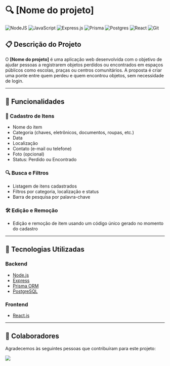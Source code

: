 # 🔍 [Nome do projeto]

![NodeJS](https://img.shields.io/badge/node.js-6DA55F?style=for-the-badge&logo=node.js&logoColor=white)
![JavaScript](https://img.shields.io/badge/javascript-%23323330.svg?style=for-the-badge&logo=javascript&logoColor=%23F7DF1E)
![Express.js](https://img.shields.io/badge/express.js-%23404d59.svg?style=for-the-badge&logo=express&logoColor=%2361DAFB)
![Prisma](https://img.shields.io/badge/Prisma_ORM-3982CE?style=for-the-badge&logo=Prisma&logoColor=white)
![Postgres](https://img.shields.io/badge/postgres-%23316192.svg?style=for-the-badge&logo=postgresql&logoColor=white)
![React](https://img.shields.io/badge/react-%2320232a.svg?style=for-the-badge&logo=react&logoColor=%2361DAFB)
![Git](https://img.shields.io/badge/git-%23F05033.svg?style=for-the-badge&logo=git&logoColor=white)

## 📋 Descrição do Projeto

O **[Nome do projeto]** é uma aplicação web desenvolvida com o objetivo de ajudar pessoas a registrarem objetos perdidos ou encontrados em espaços públicos como escolas, praças ou centros comunitários. A proposta é criar uma ponte entre quem perdeu e quem encontrou objetos, sem necessidade de login.

---

## 🧩 Funcionalidades

### 📝 Cadastro de Itens

- Nome do item
- Categoria (chaves, eletrônicos, documentos, roupas, etc.)
- Data
- Localização
- Contato (e-mail ou telefone)
- Foto (opcional)
- Status: Perdido ou Encontrado

### 🔍 Busca e Filtros

- Listagem de itens cadastrados
- Filtros por categoria, localização e status
- Barra de pesquisa por palavra-chave

### 🛠️ Edição e Remoção

- Edição e remoção de item usando um código único gerado no momento do cadastro

---

## 🧱 Tecnologias Utilizadas

### Backend

- [Node.js](https://nodejs.org/)
- [Express](https://expressjs.com/)
- [Prisma ORM](https://www.prisma.io/)
- [PostgreSQL](https://www.postgresql.org/)

### Frontend

- [React.js](https://reactjs.org/)

---

## 🤝 Colaboradores

Agradecemos às seguintes pessoas que contribuíram para este projeto:

<!-- <table>
  <tr>
    <td align="center">
      <a href="#" title="João Evangelista(joaoev)">
        <img style="border-radius:50%;" src="https://avatars.githubusercontent.com/u/101232352?v=4" width="100px;" alt="Foto do João no GitHub"/><br>
        <sub>
          <b>João Evangelista</b>
        </sub>
      </a>
    </td>
  </tr>
</table> -->

<a href="https://github.com/Vitorloula/Avanti-ProjetoFinal/graphs/contributors">
  <img src="https://contrib.rocks/image?repo=Vitorloula/Avanti-ProjetoFinal" />
</a>


